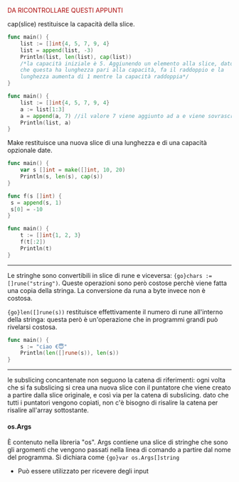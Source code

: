 
<span style="color:#ad0b0b">DA RICONTROLLARE QUESTI APPUNTI</span>

cap(slice) restituisce la capacità della slice.
```go unwrap title:
func main() {
	list := []int{4, 5, 7, 9, 4}
	list = append(list, -3)
	Println(list, len(list), cap(list))
	/*la capacità iniziale è 5. Aggiunendo un elemento alla slice, dato 
	che questa ha lunghezza pari alla capacità, fa il raddoppio e la 
	lunghezza aumenta di 1 mentre la capacità raddoppia*/
}
```

```go unwrap title:
func main() {
	list := []int{4, 5, 7, 9, 4}
	a := list[1:3]
	a = append(a, 7) //il valore 7 viene aggiunto ad a e viene sovrascritto nella slice list. Lo stesso sarebbe successo se list fosse stata un'array
	Println(list, a)
}
```

Make restituisce una nuova slice di una lunghezza e di una capacità opzionale date.
```go unwrap title:
func main() {
	var s []int = make([]int, 10, 20)
	Println(s, len(s), cap(s))
}
```

```go unwrap title:
func f(s []int) {
 s = append(s, 1)
 s[0] = -10
}

func main() {
	t := []int{1, 2, 3}
	f(t[:2])
	Println(t)
}
```

***

Le stringhe sono convertibili in slice di rune e viceversa: `{go}chars := []rune("string")`. Queste operazioni sono però costose perchè viene fatta una copia della stringa.
La conversione da runa a byte invece non è costosa.

`{go}len([]rune(s))` restituisce effettivamente il numero di rune all'interno della stringa: questa però è un'operazione che in programmi grandi può rivelarsi costosa.

```go unwrap title:
func main() {
	s := "ciao €😇"
	Println(len([]rune(s)), len(s))
}
```
 ***

le subslicing concantenate non seguono la catena di riferimenti: ogni volta che si fa subslicing si crea una nuova slice con il puntatore che viene creato a partire dalla slice originale, e così via per la catena di subslicing. dato che tutti i puntatori vengono copiati, non c'è bisogno di risalire la catena per risalire all'array sottostante.

#### os.Args
È contenuto nella libreria "os". Args contiene una slice di stringhe che sono gli argomenti che vengono passati nella linea di comando a partire dal nome del programma.
Si dichiara come `{go}var os.Args[]string`
- Può essere utilizzato per ricevere degli input

